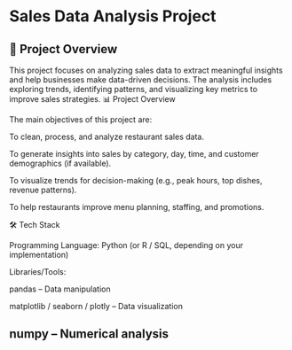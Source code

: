 # Sales Data Analysis Project

## 📖 Project Overview
This project focuses on analyzing sales data to extract meaningful insights and help businesses make data-driven decisions. The analysis includes exploring trends, identifying patterns, and visualizing key metrics to improve sales strategies.
📊 Project Overview

The main objectives of this project are:

To clean, process, and analyze restaurant sales data.

To generate insights into sales by category, day, time, and customer demographics (if available).

To visualize trends for decision-making (e.g., peak hours, top dishes, revenue patterns).

To help restaurants improve menu planning, staffing, and promotions.

🛠️ Tech Stack

Programming Language: Python (or R / SQL, depending on your implementation)

Libraries/Tools:

pandas – Data manipulation

matplotlib / seaborn / plotly – Data visualization

numpy – Numerical analysis
---
